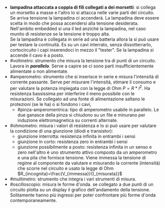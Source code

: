 * **lampadina attaccata a coppia di fili collegati a dei morsetti**: si collega un morsetto a masse e l'altro lo si attacca nelle varie parti del circuito. Se arriva tensione la lampadina ci accenderà. La lampadina deve essere scelta in modo che possa accendersi alla tensione desiderata.
 Nell'ambito embedded si una il led anziché la lampadina, nel caso munito di resistenze se la tensione è troppo alta.  
 Se la lampadina è collegata in serie ad una batteria allora la si può usare per testare la continuità. Es su un cavi interrato, senza dissotterrarlo, cortocircuito i capi inserendoci in mezzo il "tester". Se la lampadina si accende il cavo è a posto.
* #voltmetro: strumento che misura la tensione tra di punti di un circuito. Lavora in _**parallelo**_. 
	Serve a capire se ci sono parti insufficientemente alimentate o non alimentate.
* #amperometro: strumento che si inserisce in serie e misura l'intensità di corrente passante. Serve per misurare l'intensità, stimare il consumo e per valutare la potenza impiegata con la legge di Ohm $P=R*I^2$. 
	Ha resistenza bassissima per interferire il meno possibile con le misurazioni. 
	Se collegato ad una fonte di alimentazione saltano le protezioni (se le ha) o si fondono i cavi,
	* #pinza-amperomentrica: tipo di amperometro usabile in parallelo. Le due ganasce della pinza si chiudono su un file e minurano per induzione elettromagnetica su correnti alternate.
* #ohmometro: misura i valori di resistenza e lo si può usare per valutare la condizione di una giunzione (diodi e transistor):
	- giunzione interrotta: resistenza infinita in entrambi i sensi
	- giunzione in corto: resistenza zero in entrambi i sensi
	- giunzione possibilmente a posto: resistenza infinita in un senso e zero nell'altro
	 è uno strumento attivo composto da un amperometro e una pila che fornisce tensione. Viene immessa la tensione di regime al componente da valutare e misurando la corrente (intensità) che scorre nel circuito e usato la legge di Ohm $R_{incognita}=\frac{V_{immessa}}{I_{misurata}}$
* #multimetro: strumento che integra i vari strumenti di misura.
* #oscilloscopio: misura le forme d'onda. se collegato a due punti di un circuito plotta su un display il grafico dell'andamento della tensione. 
	Solitamente hanno più ingressi per poter confrontare più forme d'onda contemporaneamente.
